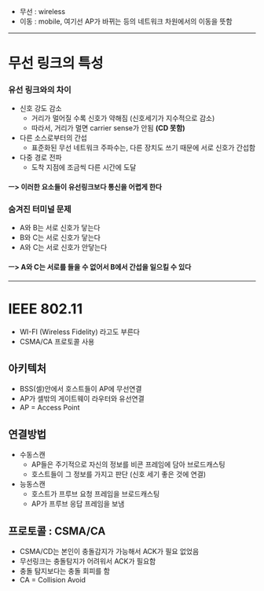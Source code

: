 - 무선 : wireless
- 이동 : mobile, 여기선 AP가 바뀌는 등의 네트워크 차원에서의 이동을 뜻함

---

# 무선 링크의 특성
### 유선 링크와의 차이
- 신호 강도 감소
  - 거리가 멀어질 수록 신호가 약해짐 (신호세기가 지수적으로 감소)
  - 따라서, 거리가 멀면 carrier sense가 안됨 **(CD 못함)**
- 다른 소스로부터의 간섭
  - 표준화된 무선 네트워크 주파수는, 다른 장치도 쓰기 때문에 서로 신호가 간섭함
- 다중 경로 전파
  - 도착 지점에 조금씩 다른 시간에 도달
#### ㅡ> 이러한 요소들이 유선링크보다 통신을 어렵게 한다
### 숨겨진 터미널 문제
- A와 B는 서로 신호가 닿는다
- B와 C는 서로 신호가 닿는다
- A와 C는 서로 신호가 안닿는다
#### ㅡ> A와 C는 서로를 들을 수 없어서 B에서 간섭을 일으킬 수 있다

---

# IEEE 802.11
- WI-FI (Wireless Fidelity) 라고도 부른다
- CSMA/CA 프로토콜 사용
## 아키텍처
- BSS(셀)안에서 호스트들이 AP에 무선연결
- AP가 셀밖의 게이트웨이 라우터와 유선연결
- AP = Access Point
## 연결방법
- 수동스캔
  - AP들은 주기적으로 자신의 정보를 비콘 프레임에 담아 브로드캐스팅
  - 호스트들이 그 정보를 가지고 판단 (신호 세기 좋은 것에 연결)
- 능동스캔
  - 호스트가 프루브 요청 프레임을 브로드캐스팅
  - AP가 프루브 응답 프레임을 보냄
 ## 프로토콜 : CSMA/CA
 - CSMA/CD는 본인이 충돌감지가 가능해서 ACK가 필요 없었음
 - 무선링크는 충돌탐지가 어려워서 ACK가 필요함
 - 충돌 탐지보다는 충돌 회피를 함
 - CA = Collision Avoid
